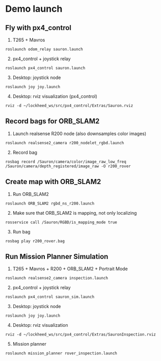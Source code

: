 # Demo launch

## Fly with px4_control

1) T265 + Mavros
```
roslaunch odom_relay sauron.launch
```

2) px4_control + joystick relay
```
roslaunch px4_control sauron.launch
```

3) Desktop: joystick node

```
roslaunch joy joy.launch
```

4) Desktop: rviz visualization (px4_control)

```
rviz -d ~/lockheed_ws/src/px4_control/Extras/Sauron.rviz
```

## Record bags for ORB_SLAM2

1) Launch realsense R200 node (also downsamples color images)

```
roslaunch realsense2_camera r200_nodelet_rgbd.launch
```

2) Record bag

```
rosbag record /Sauron/camera/color/image_raw_low_freq /Sauron/camera/depth_registered/image_raw -O r200_rover
```

## Create map with ORB_SLAM2

1) Run ORB_SLAM2

```
roslaunch ORB_SLAM2 rgbd_ns_r200.launch
```

2) Make sure that ORB_SLAM2 is mapping, not only localizing

```
rosservice call /Sauron/RGBD/is_mapping_mode true
```

3) Run bag

```
rosbag play r200_rover.bag
```

## Run Mission Planner Simulation

1) T265 + Mavros + R200 + ORB_SLAM2 + Portrait Mode
```
roslaunch realsense2_camera inspection.launch
```

2) px4_control + joystick relay
```
roslaunch px4_control sauron_sim.launch
```

3) Desktop: joystick node

```
roslaunch joy joy.launch
```

4) Desktop: rviz visualization

```
rviz -d ~/lockheed_ws/src/px4_control/Extras/SauronInspection.rviz
```

5) Mission planner

```
roslaunch mission_planner rover_inspection.launch
```
